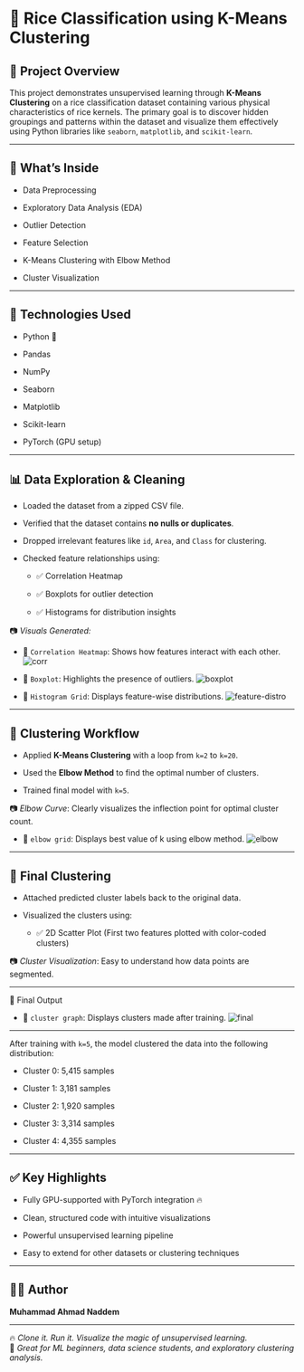 🌾 Rice Classification using K-Means Clustering
===============================================

📌 Project Overview
-------------------

This project demonstrates unsupervised learning through **K-Means Clustering** on a rice classification dataset containing various physical characteristics of rice kernels. The primary goal is to discover hidden groupings and patterns within the dataset and visualize them effectively using Python libraries like `seaborn`, `matplotlib`, and `scikit-learn`.

* * *

📂 What’s Inside
----------------

*   Data Preprocessing
    
*   Exploratory Data Analysis (EDA)
    
*   Outlier Detection
    
*   Feature Selection
    
*   K-Means Clustering with Elbow Method
    
*   Cluster Visualization
    

* * *

🚀 Technologies Used
--------------------

*   Python 🐍
    
*   Pandas
    
*   NumPy
    
*   Seaborn
    
*   Matplotlib
    
*   Scikit-learn
    
*   PyTorch (GPU setup)
    

* * *

📊 Data Exploration & Cleaning
------------------------------

*   Loaded the dataset from a zipped CSV file.
    
*   Verified that the dataset contains **no nulls or duplicates**.
    
*   Dropped irrelevant features like `id`, `Area`, and `Class` for clustering.
    
*   Checked feature relationships using:
    
    *   ✅ Correlation Heatmap
        
    *   ✅ Boxplots for outlier detection
        
    *   ✅ Histograms for distribution insights
        

📷 _Visuals Generated:_

*   📌 `Correlation Heatmap`: Shows how features interact with each other.
![corr](https://github.com/user-attachments/assets/94fae399-7e3b-495c-b85a-f3377425e6b4)
    
*   📌 `Boxplot`: Highlights the presence of outliers.
![boxplot](https://github.com/user-attachments/assets/eaf5733e-859c-424b-9e79-07af710f5c50)
    
*   📌 `Histogram Grid`: Displays feature-wise distributions.
![feature-distro](https://github.com/user-attachments/assets/1c97fc1e-47d7-4b52-99e3-53255080c7fd)
    

* * *

🤖 Clustering Workflow
----------------------

*   Applied **K-Means Clustering** with a loop from `k=2` to `k=20`.
    
*   Used the **Elbow Method** to find the optimal number of clusters.
    
*   Trained final model with `k=5`.
    

📷 _Elbow Curve_: Clearly visualizes the inflection point for optimal cluster count.
*   📌 `elbow grid`: Displays best value of k using elbow method.
![elbow](https://github.com/user-attachments/assets/b3328eb4-f60c-4c27-8b92-53a830eeebad)
* * *

🧠 Final Clustering
-------------------

*   Attached predicted cluster labels back to the original data.
    
*   Visualized the clusters using:
    
    *   ✅ 2D Scatter Plot (First two features plotted with color-coded clusters)
        

📷 _Cluster Visualization_: Easy to understand how data points are segmented.
* * *

📌 Final Output
*   📌 `cluster graph`: Displays clusters made after training.
![final](https://github.com/user-attachments/assets/064df2ba-97eb-438e-b298-0b46b75767f2)
---------------

After training with `k=5`, the model clustered the data into the following distribution:

*   Cluster 0: 5,415 samples
    
*   Cluster 1: 3,181 samples
    
*   Cluster 2: 1,920 samples
    
*   Cluster 3: 3,314 samples
    
*   Cluster 4: 4,355 samples
    

* * *

✅ Key Highlights
----------------

*   Fully GPU-supported with PyTorch integration 🔥
    
*   Clean, structured code with intuitive visualizations
    
*   Powerful unsupervised learning pipeline
    
*   Easy to extend for other datasets or clustering techniques
    

* * *

👨‍💻 Author
------------

**Muhammad Ahmad Naddem**  
* * *

🔥 _Clone it. Run it. Visualize the magic of unsupervised learning._  
🧠 _Great for ML beginners, data science students, and exploratory clustering analysis._